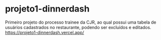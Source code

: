 # projeto1-dinnerdash

Primeiro projeto do processo trainee da CJR, ao qual possui uma tabela de usuários cadastrados no restaurante, podendo ser excluídos e editados.
https://projeto1-dinnerdash.vercel.app/
